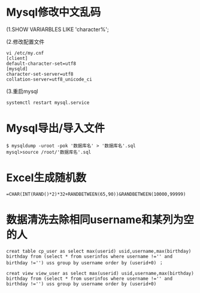 

# Mysql修改中文乱码

(1.SHOW VARIARBLES LIKE 'character%';

(2.修改配置文件

```
vi /etc/my.cnf
[client]
default-character-set=utf8
[mysqld]
character-set-server=utf8
collation-server=utf8_unicode_ci
```

(3.重启mysql

```
systemctl restart mysql.service
```

# Mysql导出/导入文件

```
$ mysqldump -uroot -pok '数据库名' > '数据库名'.sql
mysql>source /root/'数据库名'.sql
```

# Excel生成随机数

```
=CHAR(INT(RAND()*2)*32+RANDBETWEEN(65,90))&RANDBETWEEN(10000,99999)
```

# 数据清洗去除相同username和某列为空的人

```mysql
creat table cp_user as select max(userid) usid,username,max(birthday) birthday from (select * from userinfos where username !='' and birthday !='') uss group by username order by (userid+0) ；
```

```mysql
creat view view_user as select max(userid) usid,username,max(birthday) birthday from (select * from userinfos where username !='' and birthday !='') uss group by username order by (userid+0)
```

